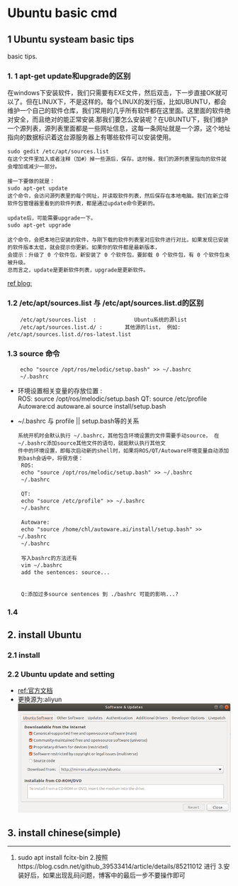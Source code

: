 # Ubuntu basic cmd

## 1 Ubuntu systeam basic tips

basic tips.
    
### 1. 1 apt-get update和upgrade的区别

在windows下安装软件，我们只需要有EXE文件，然后双击，下一步直接OK就可以了。但在LINUX下，不是这样的。每个LINUX的发行版，比如UBUNTU，都会维护一个自己的软件仓库，我们常用的几乎所有软件都在这里面。这里面的软件绝对安全，而且绝对的能正常安装.那我们要怎么安装呢？在UBUNTU下，我们维护一个源列表，源列表里面都是一些网址信息，这每一条网址就是一个源，这个地址指向的数据标识着这台源服务器上有哪些软件可以安装使用。
 ```
 sudo gedit /etc/apt/sources.list
 在这个文件里加入或者注释（加#）掉一些源后，保存。这时候，我们的源列表里指向的软件就会增加或减少一部分。
        
 接一下要做的就是：
 sudo apt-get update
 这个命令，会访问源列表里的每个网址，并读取软件列表，然后保存在本地电脑。我们在新立得软件包管理器里看到的软件列表，都是通过update命令更新的。
 
 update后，可能需要upgrade一下。
 sudo apt-get upgrade
        
 这个命令，会把本地已安装的软件，与刚下载的软件列表里对应软件进行对比，如果发现已安装的软件版本太低，就会提示你更新。如果你的软件都是最新版本，
 会提示：升级了 0 个软件包，新安装了 0 个软件包，要卸载 0 个软件包，有 0 个软件包未被升级。
 总而言之，update是更新软件列表，upgrade是更新软件。
```
[ref blog:](https://www.cnblogs.com/fenglongyu/p/8654991.html)

### 1.2  /etc/apt/sources.list  与   /etc/apt/sources.list.d的区别

        /etc/apt/sources.list  :            Ubuntu系统的源list
        /etc/apt/sources.list.d/ :       其他源的list， 例如:         /etc/apt/sources.list.d/ros-latest.list     
         
### 1.3 source 命令

        
        echo "source /opt/ros/melodic/setup.bash" >> ~/.bashrc
        ~/.bashrc
        
- 环境设置相关变量的存放位置 :<br>
        ROS: source /opt/ros/melodic/setup.bash
        QT: source /etc/profile
        Autoware:cd autoware.ai    source install/setup.bash
        
 - ~/.bashrc 与 profile || setup.bash等的关系<br>
 
       系统开机时会默认执行 ~/.bashrc，其他包含环境设置的文件需要手动source， 在~/.bashrc添加source其他文件的语句，就能默认执行其他文
       件中的环境设置，即每次启动新的shell时，如果将ROS/QT/Autoware环境变量自动添加到bash会话中，将很方便：
        ROS:
        echo "source /opt/ros/melodic/setup.bash" >> ~/.bashrc
        ~/.bashrc

        QT:
        echo "source /etc/profile" >> ~/.bashrc
        ~/.bashrc

        Autoware:
        echo "source /home/chl/autoware.ai/install/setup.bash" >> ~/.bashrc
        ~/.bashrc

        写入bashrc的方法还有
        vim ~/.bashrc
        add the sentences: source...


        Q:添加过多source sentences 到 ./bashrc 可能的影响...?

### 1.4

## 2. install Ubuntu

### 2.1 install

### 2.2 Ubuntu update and setting 

- [ref:官方文档](https://help.ubuntu.com/community/Repositories/Ubuntu)
- 更换源为:aliyun
![](https://github.com/honlinchen/Autoware_devel_record/blob/master/md_images/Screenshot%20from%202020-04-15%2021-00-10.png)

## 3. install chinese(simple)
---
1. sudo apt install fcitx-bin
2.按照https://blog.csdn.net/github_39533414/article/details/85211012 进行
3.安装好后，如果出现乱码问题，博客中的最后一步不要操作即可
